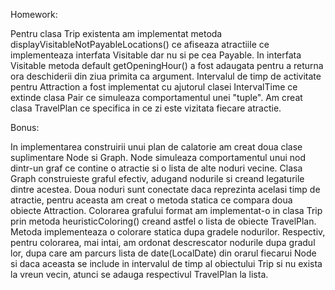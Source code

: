 Homework:

Pentru clasa Trip existenta am implementat metoda displayVisitableNotPayableLocations() ce afiseaza atractiile ce implementeaza interfata Visitable dar nu si pe cea Payable. In interfata Visitable metoda default getOpeningHour() a fost adaugata pentru a returna ora deschiderii din ziua primita ca argument. Intervalul de timp de activitate pentru Attraction a fost implementat cu ajutorul clasei IntervalTime ce extinde clasa Pair ce simuleaza comportamentul unei "tuple". Am creat clasa TravelPlan ce specifica in ce zi este vizitata fiecare atractie. 

Bonus:

In implementarea construirii unui plan de calatorie am creat doua clase suplimentare Node si Graph. Node simuleaza comportamentul unui nod dintr-un graf ce contine o atractie si o lista de alte noduri vecine. Clasa Graph construieste graful efectiv, adugand nodurile si creand legaturile dintre acestea. Doua noduri sunt conectate daca reprezinta acelasi timp de atractie, pentru aceasta am creat o metoda statica ce compara doua obiecte Attraction. Colorarea grafului format am implementat-o in clasa Trip prin metoda heuristicColoring() creand astfel o lista de obiecte TravelPlan. Metoda implementeaza o colorare statica dupa gradele nodurilor. Respectiv, pentru colorarea, mai intai, am ordonat descrescator nodurile dupa gradul lor, dupa care am parcurs lista de date(LocalDate) din orarul fiecarui Node si daca aceasta se include in intervalul de timp al obiectului Trip si nu exista la vreun vecin, atunci se adauga respectivul TravelPlan la lista. 